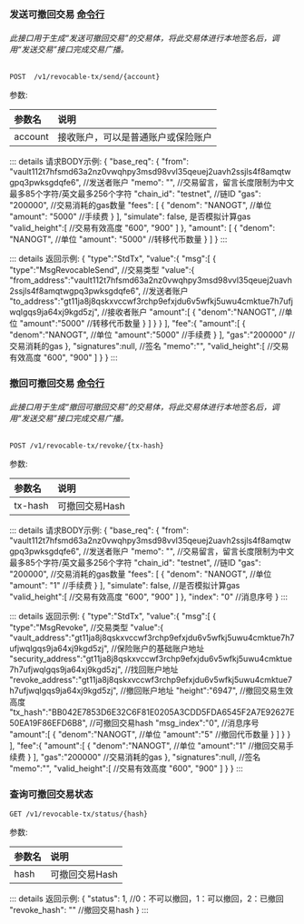 
### <span id="发送可撤回交易">发送可撤回交易 [命令行](../../cli/revocable-tx/index.md#发送可撤回交易-api)</span>

###### 此接口用于生成“发送可撤回交易”的交易体，将此交易体进行本地签名后，调用“发送交易”接口完成交易广播。

```
POST  /v1/revocable-tx/send/{account}
```
参数:

| 参数名 | 说明 |
| :----| :---- |
| account | 接收账户，可以是普通账户或保险账户 |

::: details 请求BODY示例:
    {
    "base_req": {
        "from": "vault112t7hfsmd63a2nz0vwqhpy3msd98vvl35qeuej2uavh2ssjls4f8amqtwgpq3pwksgdqfe6", //发送者账户
        "memo": "", //交易留言，留言长度限制为中文最多85个字符/英文最多256个字符
        "chain_id": "testnet", //链ID
        "gas": "200000", //交易消耗的gas数量
        "fees": [
        {
            "denom": "NANOGT", //单位
            "amount": "5000" //手续费
        }
        ],
        "simulate": false, 是否模拟计算gas
        "valid_height":[ //交易有效高度
            "600",
            "900"
        ]
    },
    "amount": [
        {
        "denom": "NANOGT", //单位
        "amount": "5000" //转移代币数量
        }
    ]
    }
:::

::: details 返回示例:
    {
        "type":"StdTx",
        "value":{
            "msg":[
                {
                    "type":"MsgRevocableSend", //交易类型
                    "value":{
                        "from_address":"vault112t7hfsmd63a2nz0vwqhpy3msd98vvl35qeuej2uavh2ssjls4f8amqtwgpq3pwksgdqfe6", //发送者账户
                        "to_address":"gt11ja8j8qskxvccwf3rchp9efxjdu6v5wfkj5uwu4cmktue7h7ufjwqlgqs9ja64xj9kgd5zj", //接收者账户
                        "amount":[
                            {
                                "denom":"NANOGT", //单位
                                "amount":"5000" //转移代币数量
                            }
                        ]
                    }
                }
            ],
            "fee":{
                "amount":[
                    {
                        "denom":"NANOGT", //单位
                        "amount":"5000" //手续费
                    }
                ],
                "gas":"200000" //交易消耗的gas
            },
            "signatures":null, //签名
            "memo":"", 
            "valid_height":[ //交易有效高度
                "600",
                "900"
            ]
        }
    }
:::

### <span id="撤回可撤回交易">撤回可撤回交易 [命令行](../../cli/revocable-tx/index.md#撤回可撤回交易-api)</span>

###### 此接口用于生成“撤回可撤回交易”的交易体，将此交易体进行本地签名后，调用“发送交易”接口完成交易广播。

```
POST /v1/revocable-tx/revoke/{tx-hash}
```
参数:

| 参数名 | 说明 |
| :----| :---- |
| tx-hash | 可撤回交易Hash |

::: details 请求BODY示例:
    {
    "base_req": {
        "from": "vault112t7hfsmd63a2nz0vwqhpy3msd98vvl35qeuej2uavh2ssjls4f8amqtwgpq3pwksgdqfe6", //发送者账户
        "memo": "", //交易留言，留言长度限制为中文最多85个字符/英文最多256个字符
        "chain_id": "testnet", //链ID
        "gas": "200000", //交易消耗的gas数量
        "fees": [
        {
            "denom": "NANOGT", //单位
            "amount": "1" //手续费
        }
        ],
        "simulate": false, //是否模拟计算gas
        "valid_height":[ //交易有效高度
            "600",
            "900"
        ]
    },
    "index": "0" //消息序号
    }
:::


::: details 返回示例:
    {
        "type":"StdTx",
        "value":{
            "msg":[
                {
                    "type":"MsgRevoke", //交易类型
                    "value":{
                        "vault_address":"gt11ja8j8qskxvccwf3rchp9efxjdu6v5wfkj5uwu4cmktue7h7ufjwqlgqs9ja64xj9kgd5zj", //保险账户的基础账户地址
                        "security_address":"gt11ja8j8qskxvccwf3rchp9efxjdu6v5wfkj5uwu4cmktue7h7ufjwqlgqs9ja64xj9kgd5zj", //找回账户地址
                        "revoke_address":"gt11ja8j8qskxvccwf3rchp9efxjdu6v5wfkj5uwu4cmktue7h7ufjwqlgqs9ja64xj9kgd5zj", //撤回账户地址
                        "height":"6947", //撤回交易生效高度
                        "tx_hash":"BB042E7853D6E32C6F81E0205A3CDD5FDA6545F2A7E92627E50EA19F86EFD6B8", //可撤回交易hash
                        "msg_index":"0", //消息序号
                        "amount":[
                            {
                                "denom":"NANOGT", //单位
                                "amount":"5" //撤回代币数量
                            }
                        ]
                    }
                }
            ],
            "fee":{
                "amount":[
                    {
                        "denom":"NANOGT", //单位
                        "amount":"1" //撤回交易手续费
                    }
                ],
                "gas":"200000" //交易消耗的gas
            },
            "signatures":null, //签名
            "memo":"", 
            "valid_height":[ //交易有效高度
                "600",
                "900"
            ]
        }
    }
:::

### 查询可撤回交易状态

```
GET /v1/revocable-tx/status/{hash}
```
参数:

| 参数名 | 说明 |
| :----| :---- |
| hash | 可撤回交易Hash |

::: details 返回示例:
    {
        "status": 1, //0：不可以撤回，1：可以撤回，2：已撤回
        "revoke_hash": "" //撤回交易hash
    }
:::




